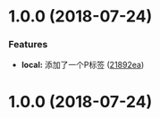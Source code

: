 <a name="1.0.0"></a>
# 1.0.0 (2018-07-24)


### Features

* **local:** 添加了一个P标签 ([21892ea](https://github.com/yelin2016/gitlogtest2/commit/21892ea))



<a name="1.0.0"></a>
# 1.0.0 (2018-07-24)



